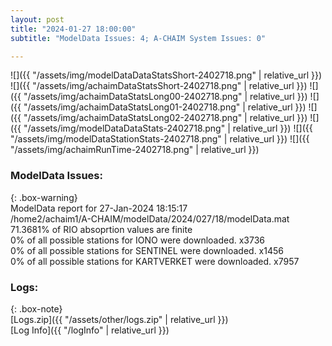 ```yaml
---
layout: post
title: "2024-01-27 18:00:00"
subtitle: "ModelData Issues: 4; A-CHAIM System Issues: 0"

---
```


![]({{ "/assets/img/modelDataDataStatsShort-2402718.png" | relative_url }})
![]({{ "/assets/img/achaimDataStatsShort-2402718.png" | relative_url }})
![]({{ "/assets/img/achaimDataStatsLong00-2402718.png" | relative_url }})
![]({{ "/assets/img/achaimDataStatsLong01-2402718.png" | relative_url }})
![]({{ "/assets/img/achaimDataStatsLong02-2402718.png" | relative_url }})
![]({{ "/assets/img/modelDataDataStats-2402718.png" | relative_url }})
![]({{ "/assets/img/modelDataStationStats-2402718.png" | relative_url }})
![]({{ "/assets/img/achaimRunTime-2402718.png" | relative_url }})


### ModelData Issues:  
  
{: .box-warning}  
 ModelData report for 27-Jan-2024 18:15:17   
 /home2/achaim1/A-CHAIM/modelData/2024/027/18/modelData.mat   
 71.3681% of RIO absoprtion values are finite   
 0% of all possible stations for IONO were downloaded. x3736   
 0% of all possible stations for SENTINEL were downloaded. x1456   
 0% of all possible stations for KARTVERKET were downloaded. x7957   
  


### Logs:  
  
{: .box-note}  
[Logs.zip]({{ "/assets/other/logs.zip" | relative_url }})  
[Log Info]({{ "/logInfo" | relative_url }})  
